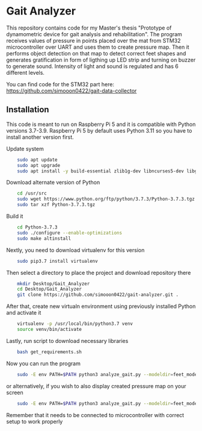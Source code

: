 
# Gait Analyzer

This repository contains code for my Master's thesis "Prototype of dynamometric device for gait analysis and rehabilitation". The program receives values of pressure in points placed over the mat from STM32 microcontroller over UART and uses them to create pressure map. Then it performs object detection on that map to detect correct feet shapes and generates gratification in form of ligthing up LED strip and turning on buzzer to generate sound. Intensity of light and sound is regulated and has 6 different levels.

You can find code for the STM32 part here: https://github.com/simooon0422/gait-data-collector
## Installation

This code is meant to run on Raspberry Pi 5 and it is compatible with Python versions 3.7-3.9. Raspberry Pi 5 by default uses Python 3.11 so you have to install another version first.

Update system
```bash
    sudo apt update
    sudo apt upgrade
    sudo apt install -y build-essential zlib1g-dev libncurses5-dev libgdbm-dev libnss3-dev libssl-dev libreadline-dev libffi-dev curl libbz2-dev libsqlite3-dev
```
Download alternate version of Python
```bash
    cd /usr/src
    sudo wget https://www.python.org/ftp/python/3.7.3/Python-3.7.3.tgz
    sudo tar xzf Python-3.7.3.tgz
```
Build it
```bash
    cd Python-3.7.3
    sudo ./configure --enable-optimizations
    sudo make altinstall
```
Nextly, you need to download virtualenv for this version
```bash
    sudo pip3.7 install virtualenv
```
Then select a directory to place the project and download repository there
```bash
    mkdir Desktop/Gait_Analyzer
    cd Desktop/Gait_Analyzer
    git clone https://github.com/simooon0422/gait-analyzer.git .
```
After that, create new virtualn environment using previously installed Python and activate it
```bash
    virtualenv -p /usr/local/bin/python3.7 venv
    source venv/bin/activate
```
Lastly, run script to download necessary libraries
```bash
    bash get_requirements.sh
```
Now you can run the program
```bash
    sudo -E env PATH=$PATH python3 analyze_gait.py --modeldir=feet_model
```
or alternatively, if you wish to also display created pressure map on your screen
```bash
    sudo -E env PATH=$PATH python3 analyze_gait.py --modeldir=feet_model --display==True
```
Remember that it needs to be connected to microcontroller with correct setup to work properly
